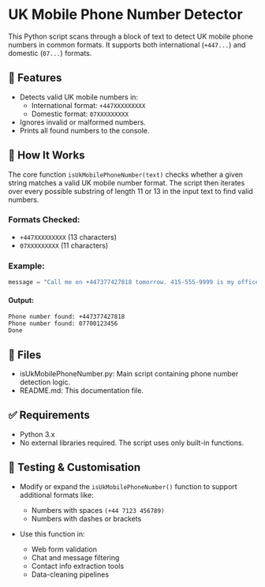 # UK Mobile Phone Number Detector

This Python script scans through a block of text to detect UK mobile phone numbers in common formats. It supports both international (`+447...`) and domestic (`07...`) formats.

## 📌 Features

- Detects valid UK mobile numbers in:
  - International format: `+447XXXXXXXXX`
  - Domestic format: `07XXXXXXXXX`
- Ignores invalid or malformed numbers.
- Prints all found numbers to the console.

## 🧠 How It Works

The core function `isUkMobilePhoneNumber(text)` checks whether a given string matches a valid UK mobile number format. The script then iterates over every possible substring of length 11 or 13 in the input text to find valid numbers.

### Formats Checked:

- `+447XXXXXXXXX` (13 characters)
- `07XXXXXXXXX` (11 characters)

### Example:
```python
message = "Call me on +447377427818 tomorrow. 415-555-9999 is my office line. But +447939939049 is my alternative mobile number. Also, try 07700123456 or 07123456789."
```

#### Output:
```
Phone number found: +447377427818
Phone number found: 07700123456
Done
```

## 📂 Files

- isUkMobilePhoneNumber.py: Main script containing phone number detection logic.
- README.md: This documentation file.

## ✅ Requirements

- Python 3.x
- No external libraries required. The script uses only built-in functions.

## 🧪 Testing & Customisation
- Modify or expand the ```isUkMobilePhoneNumber()``` function to support additional formats like:
  - Numbers with spaces ```(+44 7123 456789)```
  - Numbers with dashes or brackets

- Use this function in:
  - Web form validation
  - Chat and message filtering
  - Contact info extraction tools
  - Data-cleaning pipelines
